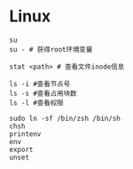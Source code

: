 # Linux

```shell
su
su - # 获得root环境变量

stat <path> # 查看文件inode信息

ls -i #查看节点号
ls -s #查看占用块数
ls -l #查看权限
```

```shell
sudo ln -sf /bin/zsh /bin/sh
chsh 
printenv
env
export
unset
```
